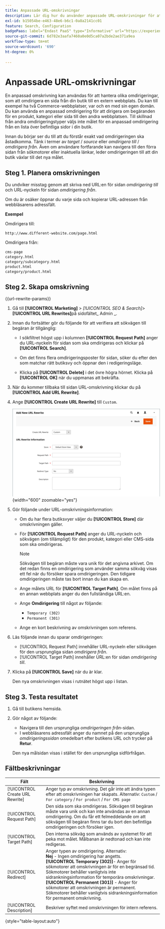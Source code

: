 ```yaml
---
title: Anpassade URL-omskrivningar
description: Lär dig hur du använder anpassade URL-omskrivningar för att hantera olika omdirigeringar i din Commerce Store.
exl-id: b15054be-e463-48e6-b6c1-0a8a2141cc01
feature: Search, Configuration
badgePaas: label="Endast PaaS" type="Informative" url="https://experienceleague.adobe.com/sv/docs/commerce/user-guides/product-solutions" tooltip="Gäller endast Adobe Commerce i molnprojekt (Adobe-hanterad PaaS-infrastruktur) och lokala projekt."
source-git-commit: 6d782e3aafa7460a0e0d5ca07a2bde2ae371a9ea
workflow-type: tm+mt
source-wordcount: '690'
ht-degree: 0%

---
```


# Anpassade URL-omskrivningar

En anpassad omskrivning kan användas för att hantera olika omdirigeringar, som att omdirigera en sida från din butik till en extern webbplats. Du kan till exempel ha två Commerce-webbplatser, var och en med sin egen domän. Du kan använda en anpassad omdirigering för att dirigera om begäranden för en produkt, kategori eller sida till den andra webbplatsen. Till skillnad från andra omdirigeringstyper väljs inte målet för en anpassad omdirigering från en lista över befintliga sidor i din butik.

Innan du börjar ser du till att du förstår exakt vad omdirigeringen ska åstadkomma. Tänk i termer av _target_ / _source_ eller _omdirigera till_ / _omdirigera från_. Även om användare fortfarande kan navigera till den förra sidan från sökmotorer eller inaktuella länkar, leder omdirigeringen till att din butik växlar till det nya målet.

## Steg 1. Planera omskrivningen

Du undviker misstag genom att skriva ned URL:en för sidan _omdirigering till_ och URL-nyckeln för sidan _omdirigering från_.

Om du är osäker öppnar du varje sida och kopierar URL-adressen från webbläsarens adressfält.

**Exempel**

Omdirigera till:

    http://www.different-website.com/page.html

Omdirigera från:

    cms-page
    category.html
    category/subcategory.html
    product.html
    category/product.html

## Steg 2. Skapa omskrivning

{{url-rewrite-params}}

1. Gå till **[!UICONTROL Marketing]** > _[!UICONTROL SEO & Search]_>**[!UICONTROL URL Rewrites]**&#x200B;på sidofältet_ Admin _.

1. Innan du fortsätter gör du följande för att verifiera att sökvägen till begäran är tillgänglig:

   - I sökfiltret högst upp i kolumnen **[!UICONTROL Request Path]** anger du URL-nyckeln för sidan som ska omdirigeras och klickar på **[!UICONTROL Search]**.

   - Om det finns flera omdirigeringsposter för sidan, söker du efter den som matchar rätt butiksvy och öppnar den i redigeringsläge.

   - Klicka på **[!UICONTROL Delete]** i det övre högra hörnet. Klicka på **[!UICONTROL OK]** när du uppmanas att bekräfta.

1. När du kommer tillbaka till sidan URL-omskrivning klickar du på **[!UICONTROL Add URL Rewrite]**.

1. Ange **[!UICONTROL Create URL Rewrite]** till `Custom`.

   ![URL-omskrivningar - anpassad](./assets/url-rewrite-custom.png){width="600" zoomable="yes"}

1. Gör följande under URL-omskrivningsinformation:

   - Om du har flera butiksvyer väljer du **[!UICONTROL Store]** där omskrivningen gäller.

   - För **[!UICONTROL Request Path]** anger du URL-nyckeln och sökvägen (om tillämpligt) för den produkt, kategori eller CMS-sida som ska omdirigeras.

     >[!NOTE]
     >
     >Sökvägen till begäran måste vara unik för det angivna arkivet. Om det redan finns en omdirigering som använder samma sökväg visas ett fel när du försöker spara omdirigeringen. Den tidigare omdirigeringen måste tas bort innan du kan skapa en.

   - Ange målets URL för **[!UICONTROL Target Path]**. Om målet finns på en annan webbplats anger du den fullständiga URL:en.

   - Ange **Omdirigering** till något av följande:

      - `Temporary (302)`
      - `Permanent (301)`

   - Ange en kort beskrivning av omskrivningen som referens.

1. Läs följande innan du sparar omdirigeringen:

   - [!UICONTROL Request Path] innehåller URL-nyckeln eller sökvägen för den ursprungliga sidan _omdirigera från_.
   - [!UICONTROL Target Path] innehåller URL:en för sidan _omdirigering till_.

1. Klicka på **[!UICONTROL Save]** när du är klar.

   Den nya omskrivningen visas i rutnätet högst upp i listan.

## Steg 3. Testa resultatet

1. Gå till butikens hemsida.

1. Gör något av följande:

   - Navigera till den ursprungliga _omdirigeringen från_-sidan.
   - I webbläsarens adressfält anger du namnet på den ursprungliga _omdirigeringssidan_ omedelbart efter butikens URL och trycker på **Retur**.

   Den nya målsidan visas i stället för den ursprungliga sidförfrågan.

## Fältbeskrivningar

| Fält | Beskrivning |
|--- |--- |
| [!UICONTROL Create URL Rewrite] | Anger typ av omskrivning. Det går inte att ändra typen efter att omskrivningen har skapats. Alternativ: `Custom` / `For category` / `For product` / `For CMS page` |
| [!UICONTROL Request Path] | Den sida som ska omdirigeras. Sökvägen till begäran måste vara unik och kan inte användas av en annan omdirigering. Om du får ett felmeddelande om att sökvägen till begäran finns tar du bort den befintliga omdirigeringen och försöker igen. |
| [!UICONTROL Target Path] | Den interna sökväg som används av systemet för att peka mot målet. Målbanan är nedtonad och kan inte redigeras. |
| [!UICONTROL Redirect] | Anger typen av omdirigering. Alternativ: <br/>**Nej** - Ingen omdirigering har angetts. <br/>**[!UICONTROL Temporary (302)]**- Anger för sökmotorer att omskrivningen är för en begränsad tid. Sökmotorer behåller vanligtvis inte sidrankningsinformation för temporära omskrivningar.<br/>**[!UICONTROL Permanent (301)]** - Anger för sökmotorer att omskrivningen är permanent. Sökmotorer behåller vanligtvis sidrankningsinformation för permanent omskrivning. |
| [!UICONTROL Description] | Beskriver syftet med omskrivningen för intern referens. |

{style="table-layout:auto"}
